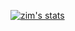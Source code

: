 [![zim's stats](https://github-readme-stats.vercel.app/api?username=zim0369&show_icons=true&theme=radical)](https://github.com/zim0369/zim0369)
